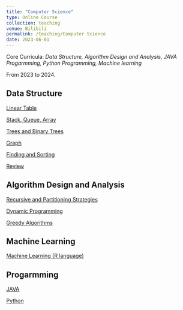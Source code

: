 ```yaml
---
title: "Computer Science"
type: Online Course
collection: teaching
venue: Bilibili
permalink: /teaching/Computer Science
date: 2023-06-01
---
```


Core Curricula: *Data Structure, Algorithm Design and Analysis, JAVA Progarmming, Python Programming, Machine learning*

From 2023 to 2024.

Data Structure
---
[Linear Table](https://www.bilibili.com/video/BV1nk4y1c7Hp/)

[Stack, Queue, Array](https://www.bilibili.com/video/BV18H4y1U7T8/)

[Trees and Binary Trees](https://www.bilibili.com/video/BV1BM411R78b/)

[Graph](https://www.bilibili.com/video/BV1YQ4y1g7Wn/)

[Finding and Sorting](https://www.bilibili.com/video/BV1bN4y187n6/)

[Review](https://www.bilibili.com/video/BV1J5411z7DE/)

Algorithm Design and Analysis
---
[Recursive and Partitioning Strategies](https://www.bilibili.com/video/BV1hE421u7hs/)

[Dynamic Programming](https://www.bilibili.com/video/BV1vD421T7q9/)

[Greedy Algorithms](https://www.bilibili.com/video/BV1cz421h7SJ/)

Machine Learning
---
[Machine Learning (R language)](https://www.bilibili.com/video/BV1b8411Z7iH/)

Progarmming
---
[JAVA](https://www.bilibili.com/video/BV1AM4y1e7va/)

[Python](https://www.bilibili.com/video/BV1YW4y1X75V/)
